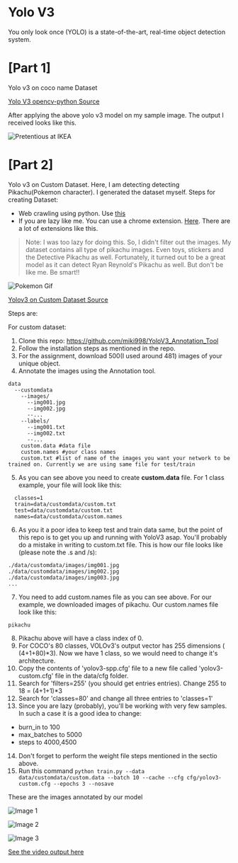 # Yolo V3
You only look once (YOLO) is a state-of-the-art, real-time object detection system.
# [Part 1]
Yolo v3 on coco name Dataset

[Yolo V3 opencv-python Source](https://pysource.com/2019/06/27/yolo-object-detection-using-opencv-with-python/)

After applying the above yolo v3 model on my sample image. The output I received looks like this.


![Pretentious at IKEA](https://raw.githubusercontent.com/imsahil007/YoloV3-CustomData/master/Coco%20Names%20Dataset/predictions.jpg)

# [Part 2]

Yolo v3 on Custom Dataset.
Here, I am detecting detecting Pikachu(Pokemon character). I generated the dataset myself.
Steps for creating Dataset:
* Web crawling using python. Use [this](https://github.com/scrapy/scrapy)
* If you are lazy like me. You can use a chrome extension. [Here](https://chrome.google.com/webstore/detail/download-all-images/ifipmflagepipjokmbdecpmjbibjnakm?hl=en). There are a lot of extensions like this.

> Note: I was too lazy for doing this. So, I didn't filter out the images. My dataset contains all type of pikachu images. Even toys, stickers and the Detective Pikachu  as well. Fortunately, it turned out to be a great model as it can detect Ryan Reynold's Pikachu as well. But don't be like me. Be smart!!

![Pokemon Gif]()

[Yolov3 on Custom Dataset Source](https://github.com/theschoolofai/YoloV3)

Steps are:

For custom dataset:
1. Clone this repo: https://github.com/miki998/YoloV3_Annotation_Tool
2. Follow the installation steps as mentioned in the repo. 
3. For the assignment, download 500(I used around 481) images of your unique object. 
4. Annotate the images using the Annotation tool. 
```
data
  --customdata
    --images/
      --img001.jpg
      --img002.jpg
      --...
    --labels/
      --img001.txt
      --img002.txt
      --...
    custom.data #data file
    custom.names #your class names
    custom.txt #list of name of the images you want your network to be trained on. Currently we are using same file for test/train
```
5. As you can see above you need to create **custom.data** file. For 1 class example, your file will look like this:
```
  classes=1
  train=data/customdata/custom.txt
  test=data/customdata/custom.txt 
  names=data/customdata/custom.names
```
6. As you it a poor idea to keep test and train data same, but the point of this repo is to get you up and running with YoloV3 asap. You'll probably do a mistake in writing to custom.txt file. This is how our file looks like (please note the .s and /s):
```
./data/customdata/images/img001.jpg
./data/customdata/images/img002.jpg
./data/customdata/images/img003.jpg
...
```
7. You need to add custom.names file as you can see above. For our example, we downloaded images of pikachu. Our custom.names file look like this:
```
pikachu
```
8. Pikachu above will have a class index of 0. 
9. For COCO's 80 classes, VOLOv3's output vector has 255 dimensions ( (4+1+80)*3). Now we have 1 class, so we would need to change it's architecture.
10. Copy the contents of 'yolov3-spp.cfg' file to a new file called 'yolov3-custom.cfg' file in the data/cfg folder. 
11. Search for 'filters=255' (you should get entries entries). Change 255 to 18 = (4+1+1)*3
12. Search for 'classes=80' and change all three entries to 'classes=1'
13. Since you are lazy (probably), you'll be working with very few samples. In such a case it is a good idea to change:
  * burn_in to 100
  * max_batches to 5000
  * steps to 4000,4500
14. Don't forget to perform the weight file steps mentioned in the sectio above. 
15. Run this command `python train.py --data data/customdata/custom.data --batch 10 --cache --cfg cfg/yolov3-custom.cfg --epochs 3 --nosave`

 These are the images annotated by our model 
 
 ![Image 1 ]()
 
 ![Image 2 ]()
 
 ![Image 3 ]()

[See the video output here]()